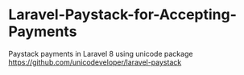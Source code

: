 # Laravel-Paystack-for-Accepting-Payments
Paystack payments in Laravel 8 using unicode package
https://github.com/unicodeveloper/laravel-paystack
